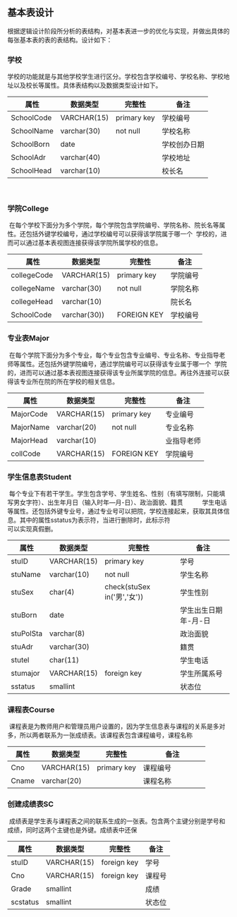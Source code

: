 ## 基本表设计      
根据逻辑设计阶段所分析的表结构，对基本表进一步的优化与实现，并做出具体的每张基本表的表的表结构。设计如下：
### 学校
  学校的功能就是与其他学校学生进行区分。学校包含学校编号、学校名称、学校地址以及校长等属性。具体表结构以及数据类型设计如下。               
  
  属性|数据类型|完整性|备注
  ----|------|-----|-----
  SchoolCode|VARCHAR(15)|primary key|学校编号
  SchoolName|varchar(30)|not null|学校名称
  SchoolBorn|date|      |学校创办日期
  SchoolAdr|varchar(40)|   |学校地址
  SchoolHead|varchar(10)|   |校长名           
  
### 学院College             
  在每个学校下面分为多个学院，每个学院包含学院编号、学院名称、院长名等属性。还包括外键学校编号，通过学校编号可以获得该学院属于哪一个
  学校的，进而可以通过基本表视图连接获得该学院所属学校的信息。

  属性|数据类型|完整性|备注
  ----|------|-----|-----
  collegeCode|VARCHAR(15)|primary key|学院编号
  collegeName|varchar(30)|not null|学院名称
  collegeHead|varchar(10)|      |院长名
  SchoolCode| varchar(30))|FOREIGN KEY|学校编号             

### 专业表Major        
   在每个学院下面分为多个专业，每个专业包含专业编号、专业名称、专业指导老师等属性。还包括外键学院编号，通过学院编号可以获得该专业属于哪一个
  学院的，进而可以通过基本表视图连接获得该专业所属学院的信息。再往外连接可以获得该专业所在院的所在学校的相关信息。

  属性|数据类型|完整性|备注
  ----|------|-----|-----
MajorCode|VARCHAR(15)|primary key|专业编号
MajorName|varchar(20)|not null|专业名称
MajorHead|varchar(10)| |业指导老师
collCode|VARCHAR(15)|FOREIGN KEY|学院编号           

### 学生信息表Student        
  每个专业下有若干学生。学生包含学号、学生姓名、性别（有填写限制，只能填写男女字符）、出生年月日（输入时年—月-日）、政治面貌、籍贯           学生电话等属性。还包括外键专业号，通过专业号可以把院，学校连接起来，获取其具体信息。其中的属性sstatus为表示符，当进行删除时，此标示符   
  可以实现真假删。

  属性|数据类型|完整性|备注
 ----|------|-----|-----
stuID|VARCHAR(15)|primary key|学号
stuName|varchar(10)|not null|学生名称
stuSex|char(4)|check(stuSex in('男','女'))|学生性别
stuBorn|date|  |学生出生日期年-月-日
stuPolSta|varchar(8)|  |政治面貌
stuAdr|varchar(30)|  |籍贯
stutel|char(11)|  |学生电话
stumajor|VARCHAR(15)|foreign key|学生所属系号
sstatus|smallint|  |状态位            


### 课程表Course      
  课程表是为教师用户和管理员用户设置的，因为学生信息表与课程的关系是多对多，所以两者联系为一张成绩表。该课程表包含课程编号，课程名称

属性|数据类型|完整性|备注
 ----|------|-----|-----
Cno|VARCHAR(15)|primary key|课程编号
Cname|varchar(20)|  |课程名称                

### 创建成绩表SC       
  成绩表是学生表与课程表之间的联系生成的一张表。包含两个主键分别是学号和成绩，同时这两个主键也是外键。成绩表中还保

  属性|数据类型|完整性|备注
 ----|------|-----|-----
stuID|VARCHAR(15)|foreign key|学号
Cno|VARCHAR(15)|foreign key|课程号
Grade|smallint|  |成绩
scstatus|smallint|  |状态位

  
  
  
  
  
